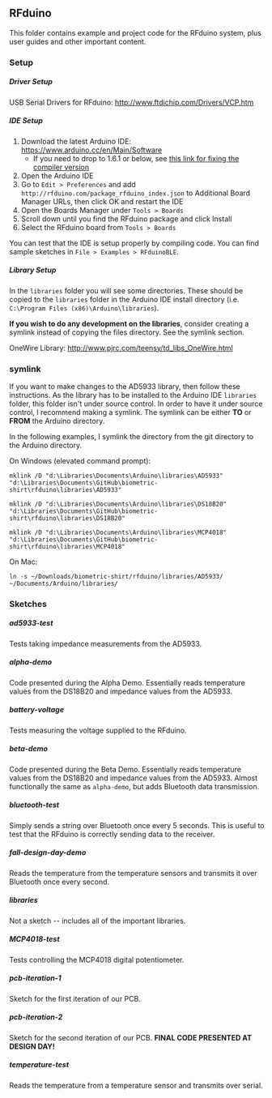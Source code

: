 ## RFduino

This folder contains example and project code for the RFduino system, plus user
guides and other important content.

### Setup
##### Driver Setup
USB Serial Drivers for RFduino: http://www.ftdichip.com/Drivers/VCP.htm

##### IDE Setup
1. Download the latest Arduino IDE: https://www.arduino.cc/en/Main/Software
    * If you need to drop to 1.6.1 or below, see [this link for fixing the compiler version](  http://openbci.com/forum/index.php?p=/discussion/259/missing-compiler-when-re-programming-the-rfduinos-dongle-and-openbci-device)
2. Open the Arduino IDE
3. Go to `Edit > Preferences` and add `http://rfduino.com/package_rfduino_index.json`
to Additional Board Manager URLs, then click OK and restart the IDE
4. Open the Boards Manager under `Tools > Boards`
5. Scroll down until you find the RFduino package and click Install
6. Select the RFduino board from `Tools > Boards`

You can test that the IDE is setup properly by compiling code. You can find sample
sketches in `File > Examples > RFduinoBLE`.

##### Library Setup
In the `libraries` folder you will see some directories. These should be copied
to the `libraries` folder in the Arduino IDE install directory
(i.e. `C:\Program Files (x86)\Arduino\libraries`).

**If you wish to do any development on the libraries**, consider creating a
symlink instead of copying the files directory. See the symlink section.

OneWire Library: http://www.pjrc.com/teensy/td_libs_OneWire.html

### symlink
If you want to make changes to the AD5933 library, then follow these instructions.
As the library has to be installed to the Arduino IDE `libraries` folder, this
folder isn't under source control. In order to have it under source control,
I recommend making a symlink. The symlink can be either **TO** or **FROM** the
Arduino directory.

In the following examples, I symlink the directory from the git directory to
the Arduino directory.

On Windows (elevated command prompt):

    mklink /D "d:\Libraries\Documents\Arduino\libraries\AD5933" "d:\Libraries\Documents\GitHub\biometric-shirt\rfduino\libraries\AD5933"

    mklink /D "d:\Libraries\Documents\Arduino\libraries\DS18B20" "d:\Libraries\Documents\GitHub\biometric-shirt\rfduino\libraries\DS18B20"

    mklink /D "d:\Libraries\Documents\Arduino\libraries\MCP4018" "d:\Libraries\Documents\GitHub\biometric-shirt\rfduino\libraries\MCP4018"

On Mac:

    ln -s ~/Downloads/biometric-shirt/rfduino/libraries/AD5933/ ~/Documents/Arduino/libraries/

### Sketches

##### ad5933-test
Tests taking impedance measurements from the AD5933.

##### alpha-demo
Code presented during the Alpha Demo. Essentially reads temperature values from the DS18B20 and impedance values from the AD5933.

##### battery-voltage
Tests measuring the voltage supplied to the RFduino.

##### beta-demo
Code presented during the Beta Demo. Essentially reads temperature values from the DS18B20 and impedance values from the AD5933. Almost functionally the same as `alpha-demo`, but adds Bluetooth data transmission.

##### bluetooth-test
Simply sends a string over Bluetooth once every 5 seconds. This is useful to test that the RFduino is correctly sending data to the receiver.

##### fall-design-day-demo
Reads the temperature from the temperature sensors and transmits it over Bluetooth once every second.

##### libraries
Not a sketch -- includes all of the important libraries.

##### MCP4018-test
Tests controlling the MCP4018 digital potentiometer.

##### pcb-iteration-1
Sketch for the first iteration of our PCB.

##### pcb-iteration-2
Sketch for the second iteration of our PCB. **FINAL CODE PRESENTED AT DESIGN DAY!**

##### temperature-test
Reads the temperature from a temperature sensor and transmits over serial.
